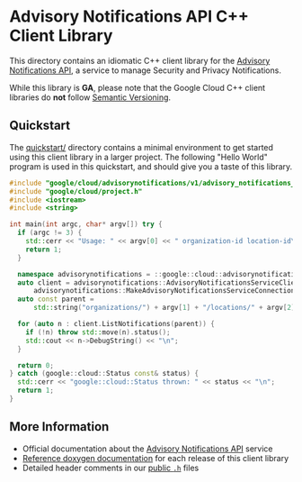# Advisory Notifications API C++ Client Library

This directory contains an idiomatic C++ client library for the
[Advisory Notifications API][cloud-service-docs], a service to
manage Security and Privacy Notifications.

While this library is **GA**, please note that the Google Cloud C++ client
libraries do **not** follow [Semantic Versioning](https://semver.org/).

## Quickstart

The [quickstart/](quickstart/README.md) directory contains a minimal environment
to get started using this client library in a larger project. The following
"Hello World" program is used in this quickstart, and should give you a taste of
this library.

<!-- inject-quickstart-start -->

```cc
#include "google/cloud/advisorynotifications/v1/advisory_notifications_client.h"
#include "google/cloud/project.h"
#include <iostream>
#include <string>

int main(int argc, char* argv[]) try {
  if (argc != 3) {
    std::cerr << "Usage: " << argv[0] << " organization-id location-id\n";
    return 1;
  }

  namespace advisorynotifications = ::google::cloud::advisorynotifications_v1;
  auto client = advisorynotifications::AdvisoryNotificationsServiceClient(
      advisorynotifications::MakeAdvisoryNotificationsServiceConnection());
  auto const parent =
      std::string("organizations/") + argv[1] + "/locations/" + argv[2];

  for (auto n : client.ListNotifications(parent)) {
    if (!n) throw std::move(n).status();
    std::cout << n->DebugString() << "\n";
  }

  return 0;
} catch (google::cloud::Status const& status) {
  std::cerr << "google::cloud::Status thrown: " << status << "\n";
  return 1;
}
```

<!-- inject-quickstart-end -->

## More Information

- Official documentation about the [Advisory Notifications API][cloud-service-docs] service
- [Reference doxygen documentation][doxygen-link] for each release of this
  client library
- Detailed header comments in our [public `.h`][source-link] files

[cloud-service-docs]: https://cloud.google.com/advisory-notifications
[doxygen-link]: https://googleapis.dev/cpp/google-cloud-advisorynotifications/latest/
[source-link]: https://github.com/googleapis/google-cloud-cpp/tree/main/google/cloud/advisorynotifications
